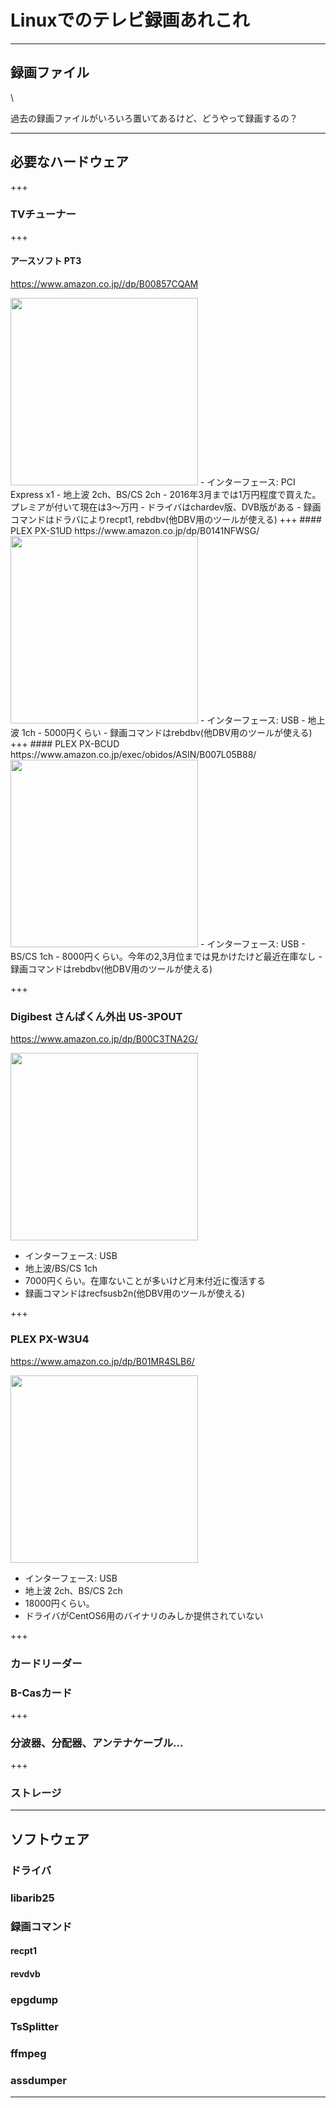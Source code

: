 # Linuxでのテレビ録画あれこれ

---

## 録画ファイル
\\

過去の録画ファイルがいろいろ置いてあるけど、どうやって録画するの？

---

## 必要なハードウェア
+++
### TVチューナー
+++
#### アースソフト PT3
https://www.amazon.co.jp//dp/B00857CQAM

<img src="https://images-na.ssl-images-amazon.com/images/I/81LCWH7LYIL._SL1500_.jpg" width="300">
- インターフェース: PCI Express x1
- 地上波 2ch、BS/CS 2ch
- 2016年3月までは1万円程度で買えた。プレミアが付いて現在は3～万円
- ドライバはchardev版、DVB版がある
- 録画コマンドはドラバによりrecpt1, rebdbv(他DBV用のツールが使える)
+++
#### PLEX PX-S1UD
https://www.amazon.co.jp/dp/B0141NFWSG/

<img src="https://images-na.ssl-images-amazon.com/images/I/31FDz970WgL.jpg" width="300">
- インターフェース: USB
- 地上波 1ch
- 5000円くらい
- 録画コマンドはrebdbv(他DBV用のツールが使える)
+++
#### PLEX PX-BCUD
https://www.amazon.co.jp/exec/obidos/ASIN/B007L05B88/

<img src="https://images-na.ssl-images-amazon.com/images/I/41w9EwPfoWL.jpg" width="300">
- インターフェース: USB
- BS/CS 1ch
- 8000円くらい。今年の2,3月位までは見かけたけど最近在庫なし
- 録画コマンドはrebdbv(他DBV用のツールが使える)

+++
### Digibest さんぱくん外出 US-3POUT
https://www.amazon.co.jp/dp/B00C3TNA2G/

<img src="https://images-na.ssl-images-amazon.com/images/I/51DO2s3LRoL._SX425_.jpg" width="300">

- インターフェース: USB
- 地上波/BS/CS 1ch
- 7000円くらい。在庫ないことが多いけど月末付近に復活する
- 録画コマンドはrecfsusb2n(他DBV用のツールが使える)

+++
### PLEX PX-W3U4
https://www.amazon.co.jp/dp/B01MR4SLB6/

<img src="https://images-na.ssl-images-amazon.com/images/I/31u40Al-28L.jpg" width="300">

- インターフェース: USB
- 地上波 2ch、BS/CS 2ch
- 18000円くらい。
- ドライバがCentOS6用のバイナリのみしか提供されていない

+++

### カードリーダー

### B-Casカード

+++

### 分波器、分配器、アンテナケーブル...

+++

### ストレージ

---

## ソフトウェア
### ドライバ
### libarib25
### 録画コマンド
#### recpt1
#### revdvb
### epgdump
### TsSplitter
### ffmpeg
### assdumper

---
